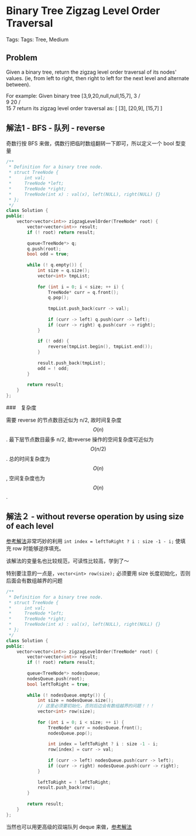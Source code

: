 # Binary Tree Zigzag Level Order Traversal

Tags: Tags: Tree, Medium

## Problem

Given a binary tree, return the zigzag level order traversal of its nodes' values. (ie, from left to right, then right to left for the next level and alternate between).

For example:
Given binary tree [3,9,20,null,null,15,7],
    3
   / \
  9  20
    /  \
   15   7
return its zigzag level order traversal as:
[
  [3],
  [20,9],
  [15,7]
]

## 解法1 - BFS - 队列 - reverse

奇数行按 BFS 来做，偶数行把临时数组翻转一下即可，所以定义一个 bool 型变量


```cpp
/**
 * Definition for a binary tree node.
 * struct TreeNode {
 *     int val;
 *     TreeNode *left;
 *     TreeNode *right;
 *     TreeNode(int x) : val(x), left(NULL), right(NULL) {}
 * };
 */
class Solution {
public:
    vector<vector<int>> zigzagLevelOrder(TreeNode* root) {
        vector<vector<int>> result;
        if (! root) return result;
        
        queue<TreeNode*> q;
        q.push(root);
        bool odd = true;
        
        while (! q.empty()) {
            int size = q.size();
            vector<int> tmpList;
            
            for (int i = 0; i < size; ++ i) {
                TreeNode* curr = q.front();
                q.pop();
                
                tmpList.push_back(curr -> val);
                
                if (curr -> left) q.push(curr -> left);
                if (curr -> right) q.push(curr -> right);
            }
            
            if (! odd) {
                reverse(tmpList.begin(), tmpList.end());
            }
            
            result.push_back(tmpList);
            odd = ! odd;
        }
        
        return result;
    }
};
```

###　复杂度

需要 reverse 的节点数目近似为 n/2, 故时间复杂度 $$O(n)$$. 
最下层节点数目最多 n/2, 故reverse 操作的空间复杂度可近似为 $$O(n/2)$$.
总的时间复杂度为 $$O(n)$$, 空间复杂度也为 $$O(n)$$.

## 解法２ - without reverse operation by using size of each level

[参考解法](https://leetcode.com/problems/binary-tree-zigzag-level-order-traversal/discuss/33825/c++-5ms-version:-one-queue-and-without-reverse-operation-by-using-size-of-each-level)非常巧妙的利用 `int index = leftToRight ? i : size -1 - i;` 使填充 row 时能够逆序填充。

该解法的变量名也比较规范，可读性比较高，学到了～

特别要注意的一点是，`vector<int> row(size);` 必须要用 size 长度初始化，否则后面会有数组越界的问题

```cpp
/**
 * Definition for a binary tree node.
 * struct TreeNode {
 *     int val;
 *     TreeNode *left;
 *     TreeNode *right;
 *     TreeNode(int x) : val(x), left(NULL), right(NULL) {}
 * };
 */
class Solution {
public:
    vector<vector<int>> zigzagLevelOrder(TreeNode* root) {
        vector<vector<int>> result;
        if (! root) return result;
        
        queue<TreeNode*> nodesQueue;
        nodesQueue.push(root);
        bool leftToRight = true;
        
        while (! nodesQueue.empty()) {
            int size = nodesQueue.size();
            // 这里必须要初始化，否则后边会有数组越界的问题！！！
            vector<int> row(size);
            
            for (int i = 0; i < size; ++ i) {
                TreeNode* curr = nodesQueue.front();
                nodesQueue.pop();
                
                int index = leftToRight ? i : size -1 - i;
                row[index] = curr -> val;
                
                if (curr -> left) nodesQueue.push(curr -> left);
                if (curr -> right) nodesQueue.push(curr -> right);
            }
            
            leftToRight = ! leftToRight;
            result.push_back(row);
        }
        
        return result;
    }
};
```

当然也可以用更高级的双端队列 deque 来做，[参考解法](https://www.nowcoder.net/questionTerminal/47e1687126fa461e8a3aff8632aa5559)
